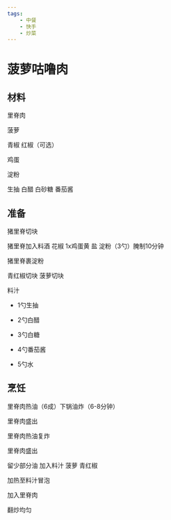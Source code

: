 ```yaml
---
tags:
    - 中餐
    - 快手
    - 炒菜
---
```


# 菠萝咕噜肉

## 材料

里脊肉

菠萝

青椒 红椒（可选）

鸡蛋

淀粉

生抽 白醋 白砂糖 番茄酱

## 准备

猪里脊切块

猪里脊加入料酒 花椒 1x鸡蛋黄 盐 淀粉（3勺）腌制10分钟

猪里脊裹淀粉

青红椒切块 菠萝切块

料汁

- 1勺生抽

- 2勺白醋

- 3勺白糖

- 4勺番茄酱

- 5勺水

## 烹饪

里脊肉热油（6成）下锅油炸（6-8分钟）

里脊肉盛出

里脊肉热油复炸

里脊肉盛出

留少部分油 加入料汁 菠萝 青红椒

加热至料汁冒泡

加入里脊肉

翻炒均匀